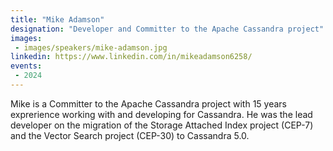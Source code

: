 ```yaml
---
title: "Mike Adamson"
designation: "Developer and Committer to the Apache Cassandra project"
images:
 - images/speakers/mike-adamson.jpg
linkedin: https://www.linkedin.com/in/mikeadamson6258/
events:
 - 2024
---
```


Mike is a Committer to the Apache Cassandra project with 15 years exprerience working with and developing for Cassandra. He was the lead developer on the migration of the Storage Attached Index project (CEP-7) and the Vector Search project (CEP-30) to Cassandra 5.0.